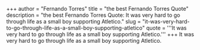 +++
author = "Fernando Torres"
title = "the best Fernando Torres Quote"
description = "the best Fernando Torres Quote: It was very hard to go through life as a small boy supporting Atletico."
slug = "it-was-very-hard-to-go-through-life-as-a-small-boy-supporting-atletico"
quote = '''It was very hard to go through life as a small boy supporting Atletico.'''
+++
It was very hard to go through life as a small boy supporting Atletico.
